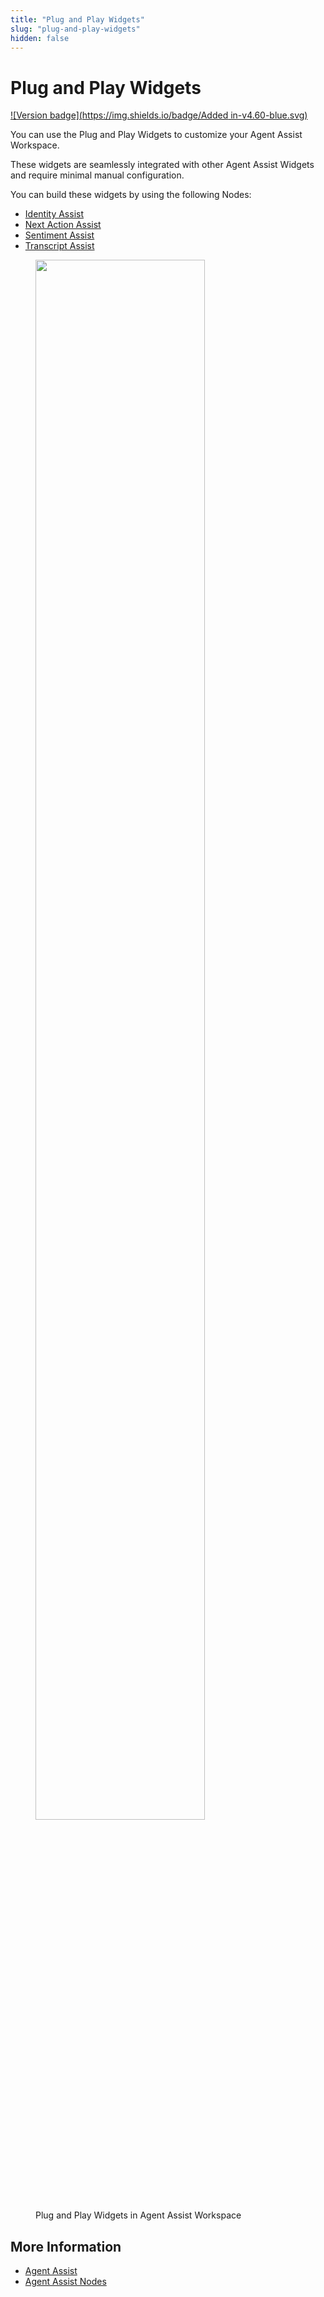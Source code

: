 ```yaml
---
title: "Plug and Play Widgets"
slug: "plug-and-play-widgets"
hidden: false
---
```


# Plug and Play Widgets

[![Version badge](https://img.shields.io/badge/Added in-v4.60-blue.svg)](../release-notes/4.60.md)

You can use the Plug and Play Widgets to customize your Agent Assist Workspace.

These widgets are seamlessly integrated with other Agent Assist Widgets and require minimal manual configuration.

You can build these widgets by using the following Nodes:

- [Identity Assist](../ai/flow-nodes/agent-assist/identity-assist.md)
- [Next Action Assist](../ai/flow-nodes/agent-assist/next-action-assist.md)
- [Sentiment Assist](../ai/flow-nodes/agent-assist/sentiment-assist.md)
- [Transcript Assist](../ai/flow-nodes/agent-assist/transcript-assist.md)

<figure>
  <img class="image-center" src="{{config.site_url}}agent-assist/images/plug-and-play-widgets.png" width="80%"/>
  <figcaption>Plug and Play Widgets in Agent Assist Workspace</figcaption>
</figure>

## More Information

- [Agent Assist](overview.md)
- [Agent Assist Nodes](../ai/flow-nodes/agent-assist/overview.md)
